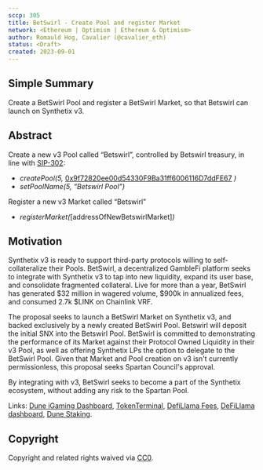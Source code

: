 ```yaml
---
sccp: 305
title: BetSwirl - Create Pool and register Market
network: <Ethereum | Optimism | Ethereum & Optimism>
author: Romauld Hog, Cavalier (@cavalier_eth)
status: <Draft>
created: 2023-09-01
---
```


<!--You can leave these HTML comments in your merged SCCP and delete the visible duplicate text guides, they will not appear and may be helpful to refer to if you edit it again. This is the suggested template for new SCCPs. Note that an SCCP number will be assigned by an editor. When opening a pull request to submit your SCCP, please use an abbreviated title in the filename, `sccp-draft_title_abbrev.md`. The title should be 44 characters or less.-->

## Simple Summary

<!--"If you can't explain it simply, you don't understand it well enough." Provide a simplified and layman-accessible explanation of the SCCP.-->
Create a BetSwirl Pool and register a BetSwirl Market, so that Betswirl can launch on Synthetix v3.

## Abstract

<!--A short (~200 word) description of the variable change proposed.-->

Create a new v3 Pool called “Betswirl”, controlled by Betswirl treasury, in line with [SIP-302](https://sips.synthetix.io/sips/sip-302/): 

- *createPool(5,* [0x9f72820ee00d54330F9Ba31ff6006116D7ddFE67](https://etherscan.io/address/0x9f72820ee00d54330F9Ba31ff6006116D7ddFE67) *)*
- *setPoolName(5, “Betswirl Pool”)*

Register a new v3 Market called “Betswirl”

- *registerMarket(*[addressOfNewBetswirlMarket]*)*

## Motivation

<!--The motivation is critical for SCCPs that want to update variables within Synthetix. It should clearly explain why the existing variable is not incentive aligned. SCCP submissions without sufficient motivation may be rejected outright.-->

Synthetix v3 is ready to support third-party protocols willing to self-collateralize their Pools. BetSwirl, a decentralized GambleFi platform seeks to integrate with Synthetix v3 to tap into new liquidity, expand its user base, and consolidate fragmented collateral. Live for more than a year, BetSwirl has generated $32 million in wagered volume, $900k in annualized fees, and consumed 2.7k $LINK on Chainlink VRF. 

The proposal seeks to launch a BetSwirl Market on Synthetix v3, and backed exclusively by a newly created BetSwirl Pool. Betswirl will deposit the initial SNX into the Betswirl Pool. BetSwirl is committed to demonstrating the performance of its Market against their Protocol Owned Liquidity in their v3 Pool, as well as offering Synthetix LPs the option to delegate to the BetSwirl Pool. Given that Market and Pool creation on v3 isn't currently permissionless, this proposal seeks Spartan Council's approval.

By integrating with v3, BetSwirl seeks to become a part of the Synthetix ecosystem, without adding any risk to the Spartan Pool.

Links: [Dune iGaming Dashboard](https://dune.com/betswirl/analytics), [TokenTerminal](https://tokenterminal.com/terminal/projects/betswirl), [DefiLlama Fees](https://defillama.com/fees/betswirl), [DeFiLlama dashboard](https://defillama.com/protocol/betswirl), [Dune Staking](https://dune.com/betswirl/staking).

## Copyright

Copyright and related rights waived via [CC0](https://creativecommons.org/publicdomain/zero/1.0/).
